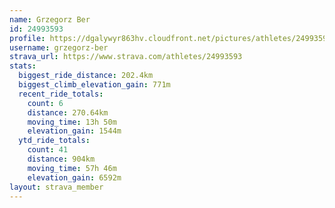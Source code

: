 ```yaml
---
name: Grzegorz Ber
id: 24993593
profile: https://dgalywyr863hv.cloudfront.net/pictures/athletes/24993593/7453165/12/large.jpg
username: grzegorz-ber
strava_url: https://www.strava.com/athletes/24993593
stats:
  biggest_ride_distance: 202.4km
  biggest_climb_elevation_gain: 771m
  recent_ride_totals:
    count: 6
    distance: 270.64km
    moving_time: 13h 50m
    elevation_gain: 1544m
  ytd_ride_totals:
    count: 41
    distance: 904km
    moving_time: 57h 46m
    elevation_gain: 6592m
layout: strava_member
--- 
```


